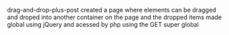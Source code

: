  drag-and-drop-plus-post
created a page where elements can be dragged and droped into another container on the page and the dropped items made global using jQuery and acessed by php using the GET super global

